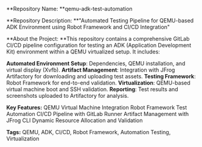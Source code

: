 **Repository Name:
**qemu-adk-test-automation

**Repository Description:
**"Automated Testing Pipeline for QEMU-based ADK Environment using Robot Framework and CI/CD Integration"

**About the Project:
**This repository contains a comprehensive GitLab CI/CD pipeline configuration for testing an ADK (Application Development Kit) environment within a QEMU virtualized setup. It includes:

**Automated Environment Setup**: Dependencies, QEMU installation, and virtual display (Xvfb).
**Artifact Management**: Integration with JFrog Artifactory for downloading and uploading test assets.
**Testing Framework**: Robot Framework for end-to-end validation.
**Virtualization**: QEMU-based virtual machine boot and SSH validation.
**Reporting**: Test results and screenshots uploaded to Artifactory for analysis.

**Key Features:**
QEMU Virtual Machine Integration
Robot Framework Test Automation
CI/CD Pipeline with GitLab Runner
Artifact Management with JFrog CLI
Dynamic Resource Allocation and Validation

**Tags:**
QEMU, ADK, CI/CD, Robot Framework, Automation Testing, Virtualization

